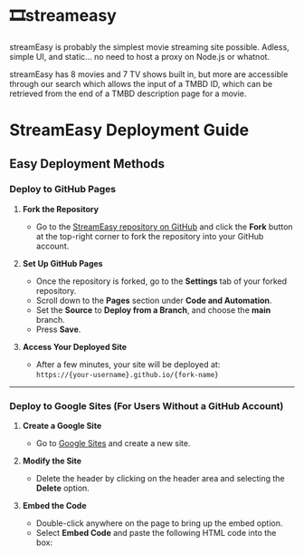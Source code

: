 # 🎞️streameasy
streamEasy is probably the simplest movie streaming site possible. 
Adless, simple UI, and static... no need to host a proxy on Node.js or whatnot.

streamEasy has 8 movies and 7 TV shows built in, but more are accessible through our search which allows the input of a TMBD ID, which can be retrieved from the end of a TMBD description page for a movie.

# StreamEasy Deployment Guide

## Easy Deployment Methods

### Deploy to GitHub Pages
1. **Fork the Repository**
   - Go to the [StreamEasy repository on GitHub](https://github.com/your-username/streameasy) and click the **Fork** button at the top-right corner to fork the repository into your GitHub account.

2. **Set Up GitHub Pages**
   - Once the repository is forked, go to the **Settings** tab of your forked repository.
   - Scroll down to the **Pages** section under **Code and Automation**.
   - Set the **Source** to **Deploy from a Branch**, and choose the **main** branch.
   - Press **Save**.

3. **Access Your Deployed Site**
   - After a few minutes, your site will be deployed at:  
     `https://{your-username}.github.io/{fork-name}`

---

### Deploy to Google Sites (For Users Without a GitHub Account)
1. **Create a Google Site**
   - Go to [Google Sites](https://sites.google.com) and create a new site.

2. **Modify the Site**
   - Delete the header by clicking on the header area and selecting the **Delete** option.
   
3. **Embed the Code**
   - Double-click anywhere on the page to bring up the embed option.
   - Select **Embed Code** and paste the following HTML code into the box:
   


